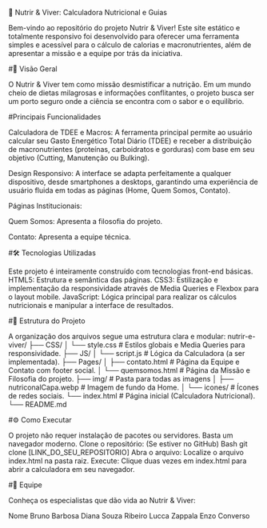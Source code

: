 🥗 Nutrir & Viver: Calculadora Nutricional e Guias

Bem-vindo ao repositório do projeto Nutrir & Viver! Este site estático e totalmente responsivo foi desenvolvido para oferecer uma ferramenta simples e acessível para o cálculo de calorias e macronutrientes, além de apresentar a missão e a equipe por trás da iniciativa.

#🌟 Visão Geral

O Nutrir & Viver tem como missão desmistificar a nutrição. Em um mundo cheio de dietas milagrosas e informações conflitantes, o projeto busca ser um porto seguro onde a ciência se encontra com o sabor e o equilíbrio.

#Principais Funcionalidades

Calculadora de TDEE e Macros: A ferramenta principal permite ao usuário calcular seu Gasto Energético Total Diário (TDEE) e receber a distribuição de macronutrientes (proteínas, carboidratos e gorduras) com base em seu objetivo (Cutting, Manutenção ou Bulking).

Design Responsivo: A interface se adapta perfeitamente a qualquer dispositivo, desde smartphones a desktops, garantindo uma experiência de usuário fluida em todas as páginas (Home, Quem Somos, Contato).

Páginas Institucionais:

Quem Somos: Apresenta a filosofia do projeto.

Contato: Apresenta a equipe técnica.

#🛠️ Tecnologias Utilizadas

Este projeto é inteiramente construído com tecnologias front-end básicas.
HTML5: Estrutura e semântica das páginas.
CSS3: Estilização e implementação da responsividade através de Media Queries e Flexbox para o layout mobile.
JavaScript: Lógica principal para realizar os cálculos nutricionais e manipular a interface de resultados.

#📁 Estrutura do Projeto

A organização dos arquivos segue uma estrutura clara e modular:
nutrir-e-viver/
├── CSS/
│   └── style.css           # Estilos globais e Media Queries para responsividade.
├── JS/
│   └── script.js           # Lógica da Calculadora (a ser implementada).
├── Pages/
│   ├── contato.html        # Página da Equipe e Contato com footer social.
│   └── quemsomos.html      # Página da Missão e Filosofia do projeto.
├── img/                    # Pasta para todas as imagens
│   ├── nutriconalCapa.webp # Imagem de fundo da Home.
│   └── icones/             # Ícones de redes sociais.
└── index.html              # Página inicial (Calculadora Nutricional).
└── README.md

#⚙️ Como Executar

O projeto não requer instalação de pacotes ou servidores. Basta um navegador moderno.
Clone o repositório: (Se estiver no GitHub)
Bash
git clone [LINK_DO_SEU_REPOSITORIO]
Abra o arquivo: Localize o arquivo index.html na pasta raiz.
Execute: Clique duas vezes em index.html para abrir a calculadora em seu navegador.

#👤 Equipe

Conheça os especialistas que dão vida ao Nutrir & Viver:

Nome
Bruno Barbosa
Diana Souza Ribeiro
Lucca Zappala
Enzo Converso



